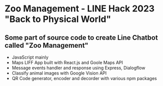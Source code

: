 # Zoo Management - LINE Hack 2023 "Back to Physical World" 
## Some part of source code to create Line Chatbot called "Zoo Management"
- JavaScript mainly
- Maps LIFF App built with React.js and Goole Maps API
- Message events handler and response using Express, Dialogflow
- Classify animal images with Google Vision API 
- QR Code generator, encoder and decorder with various npm packages
